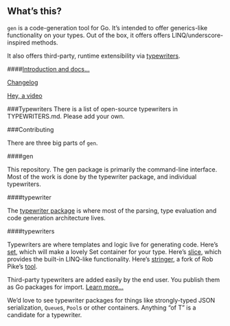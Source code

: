 ## What’s this?

`gen` is a code-generation tool for Go. It’s intended to offer generics-like functionality on your types. Out of the box, it offers offers LINQ/underscore-inspired methods.

It also offers third-party, runtime extensibility via [typewriters](https://github.com/clipperhouse/typewriter).

####[Introduction and docs…](http://clipperhouse.github.io/gen/)

[Changelog](https://github.com/clipperhouse/gen/blob/master/CHANGELOG.md)

[Hey, a video](https://www.youtube.com/watch?v=KY8OXFi3CDU)

###Typewriters
There is a list of open-source typewriters in TYPEWRITERS.md. Please add your own.

###Contributing

There are three big parts of `gen`.

####gen

This repository. The gen package is primarily the command-line interface. Most of the work is done by the typewriter package, and individual typewriters.

####typewriter

The [typewriter package](https://github.com/clipperhouse/typewriter) is where most of the parsing, type evaluation and code generation architecture lives.

####typewriters

Typewriters are where templates and logic live for generating code. Here’s [set](https://github.com/clipperhouse/set), which will make a lovely Set container for your type. Here’s [slice](https://github.com/clipperhouse/slice), which provides the built-in LINQ-like functionality. Here’s [stringer](https://github.com/clipperhouse/stringer), a fork of Rob Pike’s [tool](https://godoc.org/golang.org/x/tools/cmd/stringer).

Third-party typewriters are added easily by the end user. You publish them as Go packages for import. [Learn more...](https://clipperhouse.github.io/gen/typewriters/)

We’d love to see typewriter packages for things like strongly-typed JSON serialization, `Queue`s, `Pool`s or other containers. Anything “of T” is a candidate for a typewriter.
